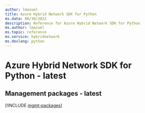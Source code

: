 ```yaml
---
author: lmazuel
title: Azure Hybrid Network SDK for Python
ms.data: 08/30/2022
description: Reference for Azure Hybrid Network SDK for Python
ms.author: lmazuel
ms.topic: reference
ms.service: hybridnetwork
ms.devlang: python
---
```

# Azure Hybrid Network SDK for Python - latest

## Management packages - latest
[!INCLUDE [mgmt-packages](hybrid-network-mgmt-index.md)]